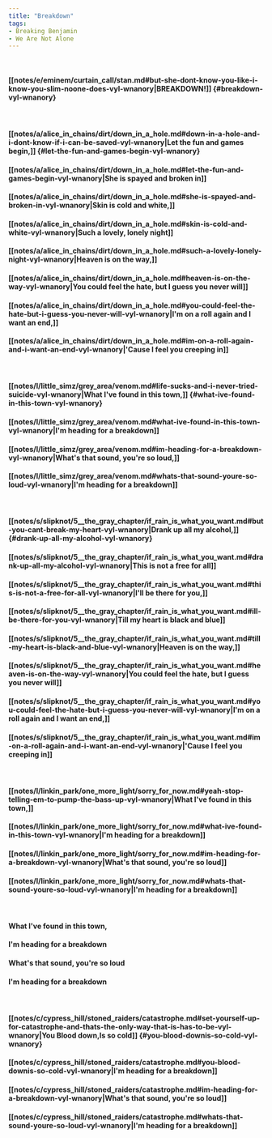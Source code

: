 ```yaml
---
title: "Breakdown"
tags:
- Breaking Benjamin
- We Are Not Alone
---
```

&nbsp;
#### [[notes/e/eminem/curtain_call/stan.md#but-she-dont-know-you-like-i-know-you-slim-noone-does-vyl-wnanory|BREAKDOWN!]] {#breakdown-vyl-wnanory}
&nbsp;
#### [[notes/a/alice_in_chains/dirt/down_in_a_hole.md#down-in-a-hole-and-i-dont-know-if-i-can-be-saved-vyl-wnanory|Let the fun and games begin,]] {#let-the-fun-and-games-begin-vyl-wnanory}
#### [[notes/a/alice_in_chains/dirt/down_in_a_hole.md#let-the-fun-and-games-begin-vyl-wnanory|She is spayed and broken in]]
#### [[notes/a/alice_in_chains/dirt/down_in_a_hole.md#she-is-spayed-and-broken-in-vyl-wnanory|Skin is cold and white,]]
#### [[notes/a/alice_in_chains/dirt/down_in_a_hole.md#skin-is-cold-and-white-vyl-wnanory|Such a lovely, lonely night]]
#### [[notes/a/alice_in_chains/dirt/down_in_a_hole.md#such-a-lovely-lonely-night-vyl-wnanory|Heaven is on the way,]]
#### [[notes/a/alice_in_chains/dirt/down_in_a_hole.md#heaven-is-on-the-way-vyl-wnanory|You could feel the hate, but I guess you never will]]
#### [[notes/a/alice_in_chains/dirt/down_in_a_hole.md#you-could-feel-the-hate-but-i-guess-you-never-will-vyl-wnanory|I'm on a roll again and I want an end,]]
#### [[notes/a/alice_in_chains/dirt/down_in_a_hole.md#im-on-a-roll-again-and-i-want-an-end-vyl-wnanory|'Cause I feel you creeping in]]
&nbsp;
#### [[notes/l/little_simz/grey_area/venom.md#life-sucks-and-i-never-tried-suicide-vyl-wnanory|What I've found in this town,]] {#what-ive-found-in-this-town-vyl-wnanory}
#### [[notes/l/little_simz/grey_area/venom.md#what-ive-found-in-this-town-vyl-wnanory|I'm heading for a breakdown]]
#### [[notes/l/little_simz/grey_area/venom.md#im-heading-for-a-breakdown-vyl-wnanory|What's that sound, you're so loud,]]
#### [[notes/l/little_simz/grey_area/venom.md#whats-that-sound-youre-so-loud-vyl-wnanory|I'm heading for a breakdown]]
&nbsp;
#### [[notes/s/slipknot/5__the_gray_chapter/if_rain_is_what_you_want.md#but-you-cant-break-my-heart-vyl-wnanory|Drank up all my alcohol,]] {#drank-up-all-my-alcohol-vyl-wnanory}
#### [[notes/s/slipknot/5__the_gray_chapter/if_rain_is_what_you_want.md#drank-up-all-my-alcohol-vyl-wnanory|This is not a free for all]]
#### [[notes/s/slipknot/5__the_gray_chapter/if_rain_is_what_you_want.md#this-is-not-a-free-for-all-vyl-wnanory|I'll be there for you,]]
#### [[notes/s/slipknot/5__the_gray_chapter/if_rain_is_what_you_want.md#ill-be-there-for-you-vyl-wnanory|Till my heart is black and blue]]
#### [[notes/s/slipknot/5__the_gray_chapter/if_rain_is_what_you_want.md#till-my-heart-is-black-and-blue-vyl-wnanory|Heaven is on the way,]]
#### [[notes/s/slipknot/5__the_gray_chapter/if_rain_is_what_you_want.md#heaven-is-on-the-way-vyl-wnanory|You could feel the hate, but I guess you never will]]
#### [[notes/s/slipknot/5__the_gray_chapter/if_rain_is_what_you_want.md#you-could-feel-the-hate-but-i-guess-you-never-will-vyl-wnanory|I'm on a roll again and I want an end,]]
#### [[notes/s/slipknot/5__the_gray_chapter/if_rain_is_what_you_want.md#im-on-a-roll-again-and-i-want-an-end-vyl-wnanory|'Cause I feel you creeping in]]
&nbsp;
#### [[notes/l/linkin_park/one_more_light/sorry_for_now.md#yeah-stop-telling-em-to-pump-the-bass-up-vyl-wnanory|What I've found in this town,]]
#### [[notes/l/linkin_park/one_more_light/sorry_for_now.md#what-ive-found-in-this-town-vyl-wnanory|I'm heading for a breakdown]]
#### [[notes/l/linkin_park/one_more_light/sorry_for_now.md#im-heading-for-a-breakdown-vyl-wnanory|What's that sound, you're so loud]]
#### [[notes/l/linkin_park/one_more_light/sorry_for_now.md#whats-that-sound-youre-so-loud-vyl-wnanory|I'm heading for a breakdown]]
&nbsp;
#### What I've found in this town,
#### I'm heading for a breakdown
#### What's that sound, you're so loud
#### I'm heading for a breakdown
&nbsp;
#### [[notes/c/cypress_hill/stoned_raiders/catastrophe.md#set-yourself-up-for-catastrophe-and-thats-the-only-way-that-is-has-to-be-vyl-wnanory|You Blood down,Is so cold]] {#you-blood-downis-so-cold-vyl-wnanory}
#### [[notes/c/cypress_hill/stoned_raiders/catastrophe.md#you-blood-downis-so-cold-vyl-wnanory|I'm heading for a breakdown]]
#### [[notes/c/cypress_hill/stoned_raiders/catastrophe.md#im-heading-for-a-breakdown-vyl-wnanory|What's that sound, you're so loud]]
#### [[notes/c/cypress_hill/stoned_raiders/catastrophe.md#whats-that-sound-youre-so-loud-vyl-wnanory|I'm heading for a breakdown]]
